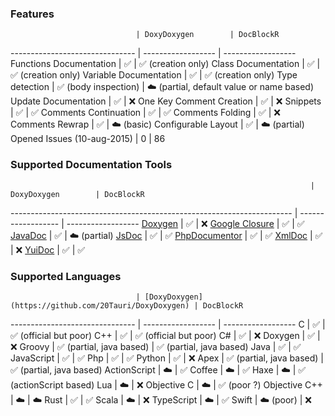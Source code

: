 
### Features

                                | DoxyDoxygen        | DocBlockR
------------------------------- | ------------------ | ------------------
Functions Documentation         | :white_check_mark: | :white_check_mark: (creation only)
Class Documentation             | :white_check_mark: | :white_check_mark: (creation only)
Variable Documentation          | :white_check_mark: | :white_check_mark: (creation only)
Type detection                  | :white_check_mark: (body inspection) | :cloud: (partial, default value or name based)
Update Documentation            | :white_check_mark: | :x:
One Key Comment Creation        | :white_check_mark: | :x:
Snippets                        | :white_check_mark: | :white_check_mark:
Comments Continuation           | :white_check_mark: | :white_check_mark:
Comments Folding                | :white_check_mark: | :x:
Comments Rewrap                 | :white_check_mark: | :cloud: (basic)
Configurable Layout             | :white_check_mark: | :cloud: (partial)
Opened Issues (10-aug-2015)     | 0                  | 86


### Supported Documentation Tools

                                                                       | DoxyDoxygen        | DocBlockR
---------------------------------------------------------------------- | ------------------ | ------------------
[Doxygen](http://www.stack.nl/~dimitri/doxygen/)                       | :white_check_mark: | :x:
[Google Closure](https://developers.google.com/closure/compiler/)      | :white_check_mark: | :white_check_mark: 
[JavaDoc](http://docs.oracle.com/javase/7/docs/technotes/tools/windows/javadoc.html) | :white_check_mark: | :cloud: (partial)
[JsDoc](http://usejsdoc.org)                                           | :white_check_mark: | :white_check_mark: 
[PhpDocumentor](http://www.phpdoc.org/docs/latest/index.html)          | :white_check_mark: | :white_check_mark: 
[XmlDoc](http://www.ecma-international.org/publications/standards/Ecma-334.htm) |  :white_check_mark:  | :x:
[YuiDoc](http://yui.github.io/yuidoc)                                  | :white_check_mark: | :white_check_mark: 


### Supported Languages

                                | [DoxyDoxygen](https://github.com/20Tauri/DoxyDoxygen) | DocBlockR
------------------------------- | ------------------ | ------------------
C                               | :white_check_mark: | :white_check_mark: (official but poor)
C++                             | :white_check_mark: | :white_check_mark: (official but poor)
C#                              | :white_check_mark: | :x:
Doxygen                         | :white_check_mark: | :x:
Groovy                          | :white_check_mark: (partial, java based) | :white_check_mark: (partial, java based)
Java                            | :white_check_mark: | :white_check_mark:
JavaScript                      | :white_check_mark: | :white_check_mark:
Php                             | :white_check_mark: | :white_check_mark:
Python                          | :white_check_mark: | :x:
Apex                            | :white_check_mark: (partial, java based) | :white_check_mark: (partial, java based)
ActionScript                    | :cloud:            | :white_check_mark:
Coffee                          | :cloud:            | :white_check_mark:
Haxe                            | :cloud:            | :white_check_mark: (actionScript based)
Lua                             | :cloud:            | :x:
Objective C                     | :cloud:            | :white_check_mark: (poor ?)
Objective C++                   | :cloud:            | :cloud:
Rust                            | :white_check_mark: | :white_check_mark:
Scala                           | :cloud:            | :x:
TypeScript                      | :cloud:            | :white_check_mark:
Swift                           | :cloud: (poor)     | :x:
